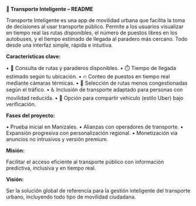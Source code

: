 **📱 Transporte Inteligente – README**

Transporte Inteligente es una app de movilidad urbana que facilita la toma de decisiones al usar transporte público.
Permite a los usuarios visualizar en tiempo real las rutas disponibles, el número de puestos libres en los autobuses, 
y el tiempo estimado de llegada al paradero más cercano. Todo desde una interfaz simple, rápida e intuitiva.

**Características clave:**

•	🚌 Consulta de rutas y paraderos disponibles.
•	⏱️ Tiempo de llegada estimado según tu ubicación.
•	🔥 Conteo de puestos en tiempo real mediante cámaras térmicas.
•	📍 Selección de rutas menos congestionadas según el tráfico.
•	♿ Inclusión de transporte adaptado para personas con movilidad reducida.
•	🚗 Opción para compartir vehículo (estilo Uber) bajo verificación.

**Fases del proyecto:**

•	Prueba inicial en Manizales.
•	Alianzas con operadores de transporte.
•	Expansión progresiva con personalización regional.
•	Monetización vía anuncios no intrusivos y versión premium.

**Misión:**

Facilitar el acceso eficiente al transporte público con información predictiva, inclusiva y en tiempo real.

**Visión:**

Ser la solución global de referencia para la gestión inteligente del transporte urbano, incluyendo todo tipo de movilidad ciudadana.
